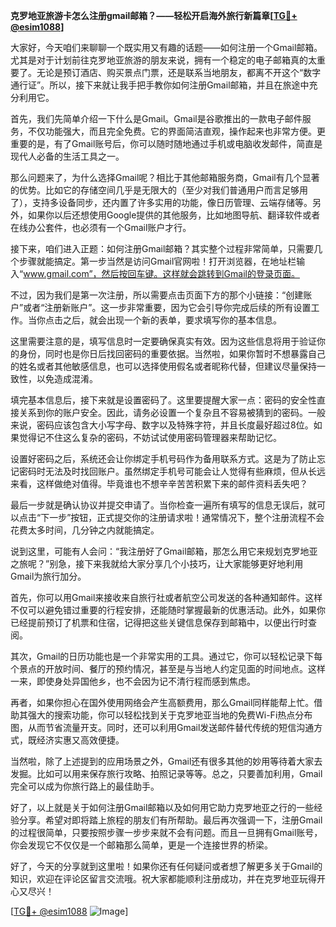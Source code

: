 **克罗地亚旅游卡怎么注册gmail邮箱？——轻松开启海外旅行新篇章[[TG💪+ @esim1088](https://t.me/s/esim1088)]**

大家好，今天咱们来聊聊一个既实用又有趣的话题——如何注册一个Gmail邮箱。尤其是对于计划前往克罗地亚旅游的朋友来说，拥有一个稳定的电子邮箱真的太重要了。无论是预订酒店、购买景点门票，还是联系当地朋友，都离不开这个“数字通行证”。所以，接下来就让我手把手教你如何注册Gmail邮箱，并且在旅途中充分利用它。

首先，我们先简单介绍一下什么是Gmail。Gmail是谷歌推出的一款电子邮件服务，不仅功能强大，而且完全免费。它的界面简洁直观，操作起来也非常方便。更重要的是，有了Gmail账号后，你可以随时随地通过手机或电脑收发邮件，简直是现代人必备的生活工具之一。

那么问题来了，为什么选择Gmail呢？相比于其他邮箱服务商，Gmail有几个显著的优势。比如它的存储空间几乎是无限大的（至少对我们普通用户而言足够用了），支持多设备同步，还内置了许多实用的功能，像日历管理、云端存储等。另外，如果你以后还想使用Google提供的其他服务，比如地图导航、翻译软件或者在线办公套件，也必须有一个Gmail账户才行。

接下来，咱们进入正题：如何注册Gmail邮箱？其实整个过程非常简单，只需要几个步骤就能搞定。第一步当然是访问Gmail官网啦！打开浏览器，在地址栏输入“www.gmail.com”，然后按回车键。这样就会跳转到Gmail的登录页面。

不过，因为我们是第一次注册，所以需要点击页面下方的那个小链接：“创建账户”或者“注册新账户”。这一步非常重要，因为它会引导你完成后续的所有设置工作。当你点击之后，就会出现一个新的表单，要求填写你的基本信息。

这里需要注意的是，填写信息时一定要确保真实有效。因为这些信息将用于验证你的身份，同时也是你日后找回密码的重要依据。当然啦，如果你暂时不想暴露自己的姓名或者其他敏感信息，也可以选择使用假名或者昵称代替，但建议尽量保持一致性，以免造成混淆。

填完基本信息后，接下来就是设置密码了。这里要提醒大家一点：密码的安全性直接关系到你的账户安全。因此，请务必设置一个复杂且不容易被猜到的密码。一般来说，密码应该包含大小写字母、数字以及特殊字符，并且长度最好超过8位。如果觉得记不住这么复杂的密码，不妨试试使用密码管理器来帮助记忆。

设置好密码之后，系统还会让你绑定手机号码作为备用联系方式。这是为了防止忘记密码时无法及时找回账户。虽然绑定手机号可能会让人觉得有些麻烦，但从长远来看，这样做绝对值得。毕竟谁也不想辛辛苦苦积累下来的邮件资料丢失吧？

最后一步就是确认协议并提交申请了。当你检查一遍所有填写的信息无误后，就可以点击“下一步”按钮，正式提交你的注册请求啦！通常情况下，整个注册流程不会花费太多时间，几分钟之内就能搞定。

说到这里，可能有人会问：“我注册好了Gmail邮箱，那怎么用它来规划克罗地亚之旅呢？”别急，接下来我就给大家分享几个小技巧，让大家能够更好地利用Gmail为旅行加分。

首先，你可以用Gmail来接收来自旅行社或者航空公司发送的各种通知邮件。这样不仅可以避免错过重要的行程安排，还能随时掌握最新的优惠活动。此外，如果你已经提前预订了机票和住宿，记得把这些关键信息保存到邮箱中，以便出行时查阅。

其次，Gmail的日历功能也是一个非常实用的工具。通过它，你可以轻松记录下每个景点的开放时间、餐厅的预约情况，甚至是与当地人约定见面的时间地点。这样一来，即使身处异国他乡，也不会因为记不清行程而感到焦虑。

再者，如果你担心在国外使用网络会产生高额费用，那么Gmail同样能帮上忙。借助其强大的搜索功能，你可以轻松找到关于克罗地亚当地的免费Wi-Fi热点分布图，从而节省流量开支。同时，还可以利用Gmail发送邮件替代传统的短信沟通方式，既经济实惠又高效便捷。

当然啦，除了上述提到的应用场景之外，Gmail还有很多其他的妙用等待着大家去发掘。比如可以用来保存旅行攻略、拍照记录等等。总之，只要善加利用，Gmail完全可以成为你旅行路上的最佳助手。

好了，以上就是关于如何注册Gmail邮箱以及如何用它助力克罗地亚之行的一些经验分享。希望对即将踏上旅程的朋友们有所帮助。最后再次强调一下，注册Gmail的过程很简单，只要按照步骤一步步来就不会有问题。而且一旦拥有Gmail账号，你会发现它不仅仅是一个邮箱那么简单，更是一个连接世界的桥梁。

好了，今天的分享就到这里啦！如果你还有任何疑问或者想了解更多关于Gmail的知识，欢迎在评论区留言交流哦。祝大家都能顺利注册成功，并在克罗地亚玩得开心又尽兴！

[[TG💪+ @esim1088](https://t.me/s/esim1088) ![Image](https://i.postimg.cc/4NQfJmqS/Snipaste-2025-05-13-00-14-12.png)]